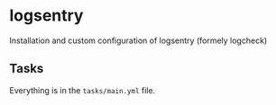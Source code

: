 # logsentry

Installation and custom configuration of logsentry (formely logcheck)

## Tasks

Everything is in the `tasks/main.yml` file.
